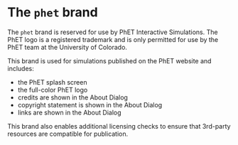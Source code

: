 # The `phet` brand

The `phet` brand is reserved for use by PhET Interactive Simulations. The PhET logo is a registered trademark and is
only permitted for use by the PhET team at the University of Colorado.

This brand is used for simulations published on the PhET website and includes:

* the PhET splash screen
* the full-color PhET logo
* credits are shown in the About Dialog
* copyright statement is shown in the About Dialog
* links are shown in the About Dialog

This brand also enables additional licensing checks to ensure that 3rd-party resources are compatible for publication.